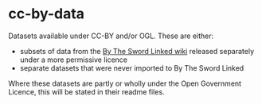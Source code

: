 # cc-by-data
Datasets available under CC-BY and/or OGL. These are either:

- subsets of data from the [By The Sword Linked wiki](https://github.com/drgavinr/btsl/) released separately under a more permissive licence
- separate datasets that were never imported to By The Sword Linked

Where these datasets are partly or wholly under the Open Government Licence, this will be stated in their readme files.
